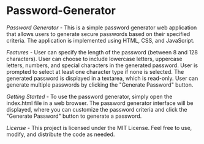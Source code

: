 # Password-Generator
*Password Generator* -
This is a simple password generator web application that allows users to generate secure passwords based on their specified criteria. The application is implemented using HTML, CSS, and JavaScript.

*Features* -
User can specify the length of the password (between 8 and 128 characters).
User can choose to include lowercase letters, uppercase letters, numbers, and special characters in the generated password.
User is prompted to select at least one character type if none is selected.
The generated password is displayed in a textarea, which is read-only.
User can generate multiple passwords by clicking the "Generate Password" button.

*Getting Started* -
To use the password generator, simply open the index.html file in a web browser. The password generator interface will be displayed, where you can customize the password criteria and click the "Generate Password" button to generate a password.

*License* -
This project is licensed under the MIT License. Feel free to use, modify, and distribute the code as needed.
